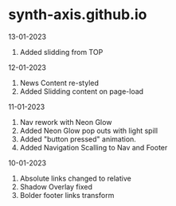 # synth-axis.github.io

13-01-2023
  1. Added slidding from TOP

12-01-2023
  1. News Content re-styled
  2. Added Slidding content on page-load

11-01-2023
  1. Nav rework with Neon Glow
  2. Added Neon Glow pop outs with light spill
  3. Added "button pressed" animation.
  3. Added Navigation Scalling to Nav and Footer

10-01-2023
  1. Absolute links changed to relative
  2. Shadow Overlay fixed
  3. Bolder footer links transform
